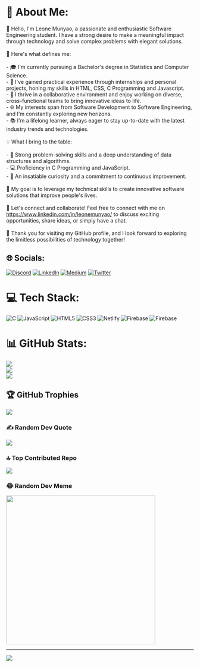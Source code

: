 # 💫 About Me:
👋 Hello, I'm Leone Munyao, a passionate and enthusiastic Software Engineering student. I have a strong desire to make a meaningful impact through technology and solve complex problems with elegant solutions.<br><br>🌟 Here's what defines me:<br><br>- 🎓 I'm currently pursuing a Bachelor's degree in Statistics and Computer Science.<br>- 💼 I've gained practical experience through internships and personal projects, honing my skills in HTML, CSS, C Programming and Javascript.<br>- 🚀 I thrive in a collaborative environment and enjoy working on diverse, cross-functional teams to bring innovative ideas to life.<br>- 🌐 My interests span from Software Development to Software Engineering, and I'm constantly exploring new horizons.<br>- 📚 I'm a lifelong learner, always eager to stay up-to-date with the latest industry trends and technologies.<br><br>💡 What I bring to the table:<br><br>- 🧠 Strong problem-solving skills and a deep understanding of data structures and algorithms.<br>- 💻 Proficiency in C Programming and JavaScript.<br>- 🌱 An insatiable curiosity and a commitment to continuous improvement.<br><br>🥇 My goal is to leverage my technical skills to create innovative software solutions that improve people's lives.<br><br>💌 Let's connect and collaborate! Feel free to connect with me on https://www.linkedin.com/in/leonemunyao/ to discuss exciting opportunities, share ideas, or simply have a chat.<br><br>🚀 Thank you for visiting my GitHub profile, and I look forward to exploring the limitless possibilities of technology together!<br>


## 🌐 Socials:
[![Discord](https://img.shields.io/badge/Discord-%237289DA.svg?logo=discord&logoColor=white)](https://discord.gg/leon_50015) [![LinkedIn](https://img.shields.io/badge/LinkedIn-%230077B5.svg?logo=linkedin&logoColor=white)](https://linkedin.com/in/https://www.linkedin.com/in/leonemunyao/) [![Medium](https://img.shields.io/badge/Medium-12100E?logo=medium&logoColor=white)](https://medium.com/@https://medium.com/@leonemunyao) [![Twitter](https://img.shields.io/badge/Twitter-%231DA1F2.svg?logo=Twitter&logoColor=white)](https://twitter.com/https://twitter.com/leon_munyao) 

# 💻 Tech Stack:
![C](https://img.shields.io/badge/c-%2300599C.svg?style=for-the-badge&logo=c&logoColor=white) ![JavaScript](https://img.shields.io/badge/javascript-%23323330.svg?style=for-the-badge&logo=javascript&logoColor=%23F7DF1E) ![HTML5](https://img.shields.io/badge/html5-%23E34F26.svg?style=for-the-badge&logo=html5&logoColor=white) ![CSS3](https://img.shields.io/badge/css3-%231572B6.svg?style=for-the-badge&logo=css3&logoColor=white) ![Netlify](https://img.shields.io/badge/netlify-%23000000.svg?style=for-the-badge&logo=netlify&logoColor=#00C7B7) ![Firebase](https://img.shields.io/badge/firebase-%23039BE5.svg?style=for-the-badge&logo=firebase) ![Firebase](https://img.shields.io/badge/Firebase-039BE5?style=for-the-badge&logo=Firebase&logoColor=white)
# 📊 GitHub Stats:
![](https://github-readme-stats.vercel.app/api?username=leonemunyao&theme=tokyonight&hide_border=false&include_all_commits=true&count_private=true)<br/>
![](https://github-readme-streak-stats.herokuapp.com/?user=leonemunyao&theme=tokyonight&hide_border=false)<br/>
![](https://github-readme-stats.vercel.app/api/top-langs/?username=leonemunyao&theme=tokyonight&hide_border=false&include_all_commits=true&count_private=true&layout=compact)

## 🏆 GitHub Trophies
![](https://github-profile-trophy.vercel.app/?username=leonemunyao&theme=matrix&no-frame=false&no-bg=false&margin-w=4)

### ✍️ Random Dev Quote
![](https://quotes-github-readme.vercel.app/api?type=horizontal&theme=radical)

### 🔝 Top Contributed Repo
![](https://github-contributor-stats.vercel.app/api?username=leonemunyao&limit=5&theme=nord&combine_all_yearly_contributions=true)

### 😂 Random Dev Meme
<img src='https://randommeme-five.vercel.app/' style="height: 400px;"/>

---
[![](https://visitcount.itsvg.in/api?id=leonemunyao&icon=0&color=0)](https://visitcount.itsvg.in)

<!-- Proudly created with GPRM ( https://gprm.itsvg.in ) -->
